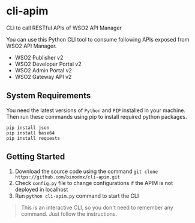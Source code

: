 # cli-apim
CLI to call RESTful APIs of WSO2 API Manager

You can use this Python CLI tool to consume following APIs exposed from WSO2 API Manager.
* WSO2 Publisher v2
* WSO2 Developer Portal v2
* WSO2 Admin Portal v2
* WSO2 Gateway API v2

## System Requirements
You need the latest versions of `Python` and `PIP` installed in your machine. Then run these commands using pip to install required python packages.

`pip install json`  
`pip install base64`  
`pip install requests`  

## Getting Started

1. Download the source code using the command `git clone https://github.com/binodmx/cli-apim.git`
2. Check `config.py` file to change configurations if the APIM is not deployed in localhost
3. Run `python cli-apim.py` command to start the CLI

> This is an interactive CLI, so you don't need to remember any command. Just follow the instructions.